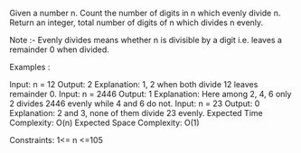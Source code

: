 Given a number n. Count the number of digits in n which evenly divide n. Return an integer, total number of digits of n which divides n evenly.

Note :- Evenly divides means whether n is divisible by a digit i.e. leaves a remainder 0 when divided.
 

Examples :

Input: n = 12
Output: 2
Explanation: 1, 2 when both divide 12 leaves remainder 0.
Input: n = 2446
Output: 1
Explanation: Here among 2, 4, 6 only 2 divides 2446 evenly while 4 and 6 do not.
Input: n = 23
Output: 0
Explanation: 2 and 3, none of them divide 23 evenly.
Expected Time Complexity: O(n)
Expected Space Complexity: O(1)
 

Constraints:
1<= n <=105
